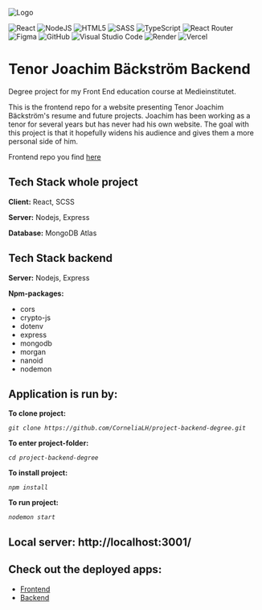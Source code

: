 ![Logo](./src/images/logo-dark2-readme.svg)

![React](https://img.shields.io/badge/react-%2320232a.svg?style=for-the-badge&logo=react&logoColor=%2361DAFB)
![NodeJS](https://img.shields.io/badge/node.js-6DA55F?style=for-the-badge&logo=node.js&logoColor=white)
![HTML5](https://img.shields.io/badge/html5-%23E34F26.svg?style=for-the-badge&logo=html5&logoColor=white)
![SASS](https://img.shields.io/badge/SASS-hotpink.svg?style=for-the-badge&logo=SASS&logoColor=white)
![TypeScript](https://img.shields.io/badge/typescript-%23007ACC.svg?style=for-the-badge&logo=typescript&logoColor=white)
![React Router](https://img.shields.io/badge/React_Router-CA4245?style=for-the-badge&logo=react-router&logoColor=white)
![Figma](https://img.shields.io/badge/figma-%23F24E1E.svg?style=for-the-badge&logo=figma&logoColor=white)
![GitHub](https://img.shields.io/badge/github-%23121011.svg?style=for-the-badge&logo=github&logoColor=white)
![Visual Studio Code](https://img.shields.io/badge/Visual%20Studio%20Code-0078d7.svg?style=for-the-badge&logo=visual-studio-code&logoColor=white)
![Render](https://img.shields.io/badge/Render-%46E3B7.svg?style=for-the-badge&logo=render&logoColor=white)
![Vercel](https://img.shields.io/badge/vercel-%23000000.svg?style=for-the-badge&logo=vercel&logoColor=white)

# Tenor Joachim Bäckström Backend

Degree project for my Front End education course at Medieinstitutet.

This is the frontend repo for a website presenting Tenor Joachim Bäckström's resume and future projects. Joachim has been working as a tenor for several years but has never had his own website. The goal with this project is that it hopefully widens his audience and gives them a more personal side of him.

Frontend repo you find [here](https://github.com/CorneliaLH/project-frontend-degree/tree/main/joachim-backstrom-website)

## Tech Stack whole project

**Client:** React, SCSS

**Server:** Nodejs, Express

**Database:** MongoDB Atlas

## Tech Stack backend

**Server:** Nodejs, Express

**Npm-packages:**

- cors
- crypto-js
- dotenv
- express
- mongodb
- morgan
- nanoid
- nodemon

## Application is run by:

**To clone project:**

_`git clone https://github.com/CorneliaLH/project-backend-degree.git`_

**To enter project-folder:**

_`cd project-backend-degree`_

**To install project:**

_`npm install`_

**To run project:**

_`nodemon start`_

## Local server: http://localhost:3001/

## Check out the deployed apps:

- [Frontend](https://project-frontend-degree.vercel.app/)
- [Backend](https://degree-project-backe-end.onrender.com)
